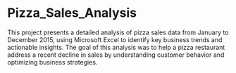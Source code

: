 # Pizza_Sales_Analysis
This project presents a detailed analysis of pizza sales data from January to December 2015, using Microsoft Excel to identify key business trends and actionable insights. The goal of this analysis was to help a pizza restaurant address a recent decline in sales by understanding customer behavior and optimizing business strategies.
